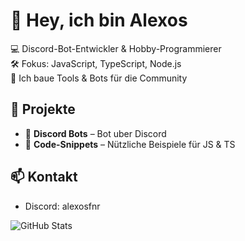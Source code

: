# 👋 Hey, ich bin Alexos

💻 Discord-Bot-Entwickler & Hobby-Programmierer  
🛠️ Fokus: JavaScript, TypeScript, Node.js  
🚀 Ich baue Tools & Bots für die Community

## 📌 Projekte
- 🧠 **Discord Bots** – Bot uber Discord 
- 📂 **Code-Snippets** – Nützliche Beispiele für JS & TS

## 📫 Kontakt
- Discord: alexosfnr 

![GitHub Stats](https://github-readme-stats.vercel.app/api?username=alexosbanana&show_icons=true&theme=default)
